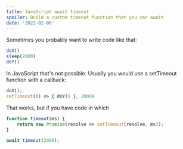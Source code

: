 ```yaml
---
title: JavaScript await timeout
spoiler: Build a custom timeout function that you can await
date: '2022-02-06'
---
```


Sometimes you probably want to write code like that:

```js
doX()
sleep(2000)
doY()
```

In JavaScript that's not possible. Usually you would use a setTimeout function with a callback:

```js
doX();
setTimeout(() => { doY() }, 2000)
```

That works, but if you have code in which 

```js
function timeout(ms) {
    return new Promise(resolve => setTimeout(resolve, ms));
}

await timeout(2000);
```

